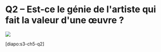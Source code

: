 # Q2 – Est-ce le génie de l'artiste qui fait la valeur d'une œuvre ?

![](https://lh3.googleusercontent.com/_j13hbJ_FGs1b40cugqS8UPAtXE5HxGCQVoddgFFIkEA4FAChlQDysMuOmisofnGjmlhvigwM8yTzqtbWwSfLhDLfMcsVMNVRc7hyZwbyV1RhdBrhipTlmQIJzHRAxs51ltE-udQ2Mo)

[diapo:s3-ch5-q2]